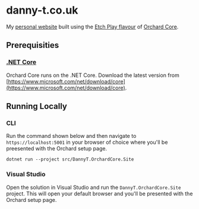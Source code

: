 # danny-t.co.uk

My [personal website](https://danny-t.co.uk) built using the [Etch Play flavour](https://github.com/EtchUK/Etch.OrchardCore.SiteBoilerplate) of [Orchard Core](https://github.com/orchardcms/OrchardCore).

## Prerequisities

### [.NET Core](https://docs.microsoft.com/en-us/dotnet/core/)

Orchard Core runs on the .NET Core. Download the latest version from [https://www.microsoft.com/net/download/core](https://www.microsoft.com/net/download/core).

## Running Locally

### CLI

Run the command shown below and then navigate to `https://localhost:5001` in your browser of choice where you'll be preesented with the Orchard setup page.

    dotnet run --project src/DannyT.OrchardCore.Site

### Visual Studio

Open the solution in Visual Studio and run the `DannyT.OrchardCore.Site` project. This will open your default browser and you'll be presented with the Orchard setup page.
